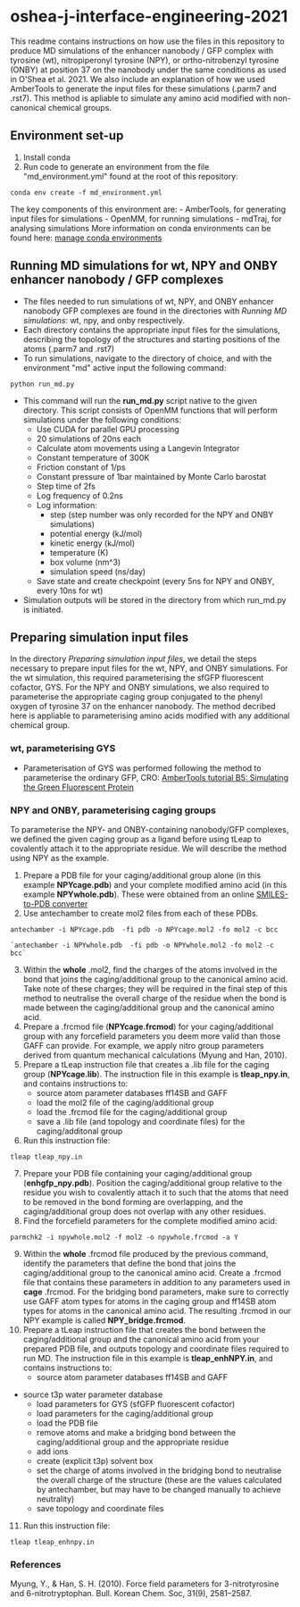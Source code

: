 # oshea-j-interface-engineering-2021

This readme contains instructions on how use the files in this repository to produce MD simulations of the enhancer nanobody / GFP complex with tyrosine (wt), nitropiperonyl tyrosine (NPY), or ortho-nitrobenzyl tyrosine (ONBY) at position 37 on the nanobody under the same conditions as used in O'Shea et al. 2021. We also include an explanation of how we used AmberTools to generate the input files for these simulations (.parm7 and .rst7). This method is apliable to simulate any amino acid modified with non-canonical chemical groups.

## Environment set-up
1. Install conda
2. Run code to generate an environment from the file "md_environment.yml" found at the root of this repository:

`conda env create -f md_environment.yml`

The key components of this environment are:
	- AmberTools, for generating input files for simulations
	- OpenMM, for running simulations
	- mdTraj, for analysing simulations
More information on conda environments can be found here:
	[manage conda environments ](https://docs.conda.io/projects/conda/en/latest/user-guide/tasks/manage-environments.html#create-env-from-file)


## Running MD simulations for wt, NPY and ONBY enhancer nanobody / GFP complexes
- The files needed to run simulations of wt, NPY, and ONBY enhancer nanobody  GFP complexes are found in the directories with *Running MD simulations*: wt, npy, and onby respectively.
- Each directory contains the appropriate input files for the simulations, describing the topology of the structures and starting positions of the atoms (.parm7 and .rst7)
- To run simulations, navigate to the directory of choice, and with the environment "md" active input the following command:

`python run_md.py`

- This command will run the **run_md.py** script native to the given directory. This script consists of OpenMM functions that will perform simulations under the following conditions:
	- Use CUDA for parallel GPU processing
	- 20 simulations of 20ns each
	- Calculate atom movements using a Langevin Integrator
	- Constant temperature of 300K
	- Friction constant of 1/ps
	- Constant pressure of 1bar maintained by Monte Carlo barostat
	- Step time of 2fs
	- Log frequency of 0.2ns
	- Log information:
		- step (step number was only recorded for the NPY and ONBY simulations)
		- potential energy (kJ/mol)
		- kinetic energy (kJ/mol)
		- temperature (K)
		- box volume (nm^3)
		- simulation speed (ns/day)
	- Save state and create checkpoint (every 5ns for NPY and ONBY, every 10ns for wt)
- Simulation outputs will be stored in the directory from which run_md.py is initiated.


## Preparing simulation input files
In the directory *Preparing simulation input files*, we detail the steps necessary to prepare input files for the wt, NPY, and ONBY simulations. For the wt simulation, this required parameterising the sfGFP fluorescent cofactor, GYS. For the NPY and ONBY simulations, we also required to parameterise the appropriate caging group conjugated to the phenyl oxygen of tyrosine 37 on the enhancer nanobody. The method decribed here is appliable to parameterising amino acids modified with any additional chemical group.

### wt, parameterising GYS
- Parameterisation of GYS was performed following the method to parameterise the ordinary GFP, CRO:
[AmberTools tutorial B5: Simulating the Green Fluorescent Protein](http://ambermd.org/tutorials/basic/tutorial5/)

### NPY and ONBY, parameterising caging groups
  To parameterise the NPY- and ONBY-containing nanobody/GFP complexes, we defined the given caging group as a ligand before using tLeap to covalently attach it to the appropriate residue. We will describe the method using NPY as the example.

1. Prepare a PDB file for your caging/additional group alone (in this example **NPYcage.pdb**) and your complete modified amino acid (in this example **NPYwhole.pdb**). These were obtained from an online [SMILES-to-PDB converter](https://cactus.nci.nih.gov/translate/)
2. Use antechamber to create mol2 files from each of these PDBs.

  `antechamber -i NPYcage.pdb  -fi pdb -o NPYcage.mol2 -fo mol2 -c bcc`
  
	`antechamber -i NPYwhole.pdb  -fi pdb -o NPYwhole.mol2 -fo mol2 -c bcc`

3. Within the **whole** .mol2, find the charges of the atoms involved in the bond that joins the caging/additional group to the canonical amino acid. Take note of these charges; they will be required in the final step of this method to neutralise the overall charge of the residue when the bond is made between the caging/additional group and the canonical amino acid.
4. Prepare a .frcmod file (**NPYcage.frcmod**) for your caging/additional group with any forcefield parameters you deem more valid than those GAFF can provide. For example, we apply nitro group parameters derived from quantum mechanical calculations (Myung and Han, 2010).
5. Prepare a tLeap instruction file that creates a .lib file for the caging group (**NPYcage.lib**). The instruction file in this example is **tleap_npy.in**, and contains instructions to:
	- source atom parameter databases ff14SB and GAFF
	- load the mol2 file of the caging/additional group
	- load the .frcmod file for the caging/additional group
	- save a .lib file (and topology and coordinate files) for the caging/additonal group
6. Run this instruction file:

`tleap tleap_npy.in`

7. Prepare your PDB file containing your caging/additional group (**enhgfp_npy.pdb**). Position the caging/additional group relative to the residue you wish to covalently attach it to such that the atoms that need to be removed in the bond forming are overlapping, and the caging/additional group does not overlap with any other residues.
8. Find the forcefield parameters for the complete modified amino acid:

`parmchk2 -i npywhole.mol2 -f mol2 -o npywhole.frcmod -a Y`

9. Within the **whole** .frcmod file produced by the previous command, identify the parameters that define the bond that joins the caging/additional group to the canonical amino acid. Create a .frcmod file that contains these parameters in addition to any parameters used in **cage** .frcmod. For the bridging bond parameters, make sure to correctly use GAFF atom types for atoms in the caging group and ff14SB atom types for atoms in the canonical amino acid. The resulting .frcmod in our NPY example is called **NPY_bridge.frcmod**.
10. Prepare a tLeap instruction file that creates the bond between the caging/additional group and the canonical amino acid from your prepared PDB file, and outputs topology and coordinate files required to run MD. The instruction file in this example is  **tleap_enhNPY.in**, and contains instructions to:
	- source atom parameter databases ff14SB and GAFF
  - source t3p water parameter database
	- load parameters for GYS (sfGFP fluorescent cofactor)
	- load parameters for the caging/additional group
	- load the PDB file
	- remove atoms and make a bridging bond between the caging/additional group and the appropriate residue
	- add ions
	- create (explicit t3p) solvent box
	- set the charge of atoms involved in the bridging bond to neutralise the overall charge of the structure (these are the values calculated by antechamber, but may have to be changed manually to achieve neutrality)
	- save topology and coordinate files

11. Run this instruction file:

`tleap tleap_enhnpy.in`



### References
Myung, Y., & Han, S. H. (2010). Force field parameters for 3-nitrotyrosine and 6-nitrotryptophan. Bull. Korean Chem. Soc, 31(9), 2581–2587.
